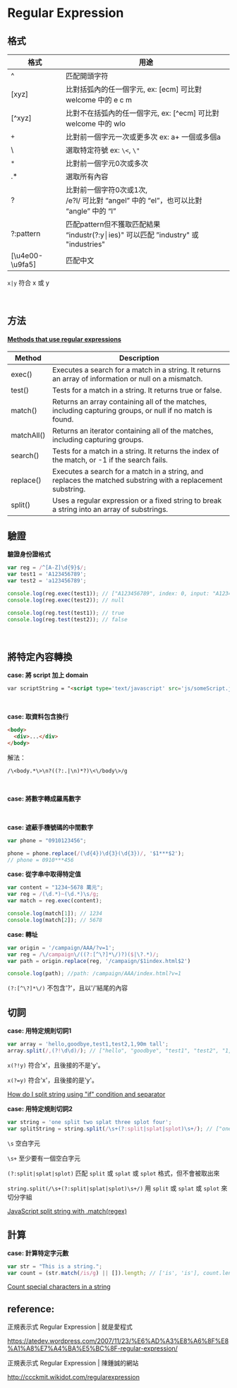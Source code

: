 # Regular Expression

## 格式

格式            | 用途
--------------- | ----
^               | 匹配開頭字符
[xyz]           | 比對括弧內的任一個字元, ex: [ecm] 可比對 welcome 中的 e c m
[^xyz]          | 比對不在括弧內的任一個字元, ex: [^ecm] 可比對 welcome 中的 wlo
`+`             | 比對前一個字元一次或更多次 ex: a+ 一個或多個a
\               | 選取特定符號 ex: ``\<``, ``\"``
`*`             | 比對前一個字元0次或多次
.*              | 選取所有內容
?               | 比對前一個字符0次或1次,<br /> /e?l/ 可比對 “angel” 中的 “el”，也可以比對 “angle” 中的 “l”
?:pattern       | 匹配pattern但不獲取匹配結果 <br /> “industr(?:y│ies)" 可以匹配 ”industry" 或 "industries"
[\u4e00-\u9fa5] | 匹配中文

`x|y` 符合 x 或 y

<br />

## 方法

#### [Methods that use regular expressions](https://developer.mozilla.org/en-US/docs/Web/JavaScript/Guide/Regular_Expressions#Using_regular_expressions_in_JavaScript)
Method     | Description
---------- | ---
exec()	   | Executes a search for a match in a string. It returns an array of information or null on a mismatch.
test()	   | Tests for a match in a string. It returns true or false.
match()	   | Returns an array containing all of the matches, including capturing groups, or null if no match is found.
matchAll() | Returns an iterator containing all of the matches, including capturing groups.
search()   | Tests for a match in a string. It returns the index of the match, or -1 if the search fails.
replace()  | Executes a search for a match in a string, and replaces the matched substring with a replacement substring.
split()	   | Uses a regular expression or a fixed string to break a string into an array of substrings.

## 驗證

**驗證身份證格式**

```js
var reg = /^[A-Z]\d{9}$/;
var test1 = 'A123456789';
var test2 = 'a123456789';

console.log(reg.exec(test1)); // ["A123456789", index: 0, input: "A123456789", groups: undefined]
console.log(reg.exec(test2)); // null

console.log(reg.test(test1)); // true
console.log(reg.test(test2)); // false
```

<br />

## 將特定內容轉換

**case: 將 script 加上 domain**

```html
var scriptString = "<script type='text/javascript' src='js/someScript.js'></script>";

```

<br />

**case: 取資料包含換行**
```html
<body>
  <div>...</div>
</body>
```
解法：

```
/\<body.*\>\n?((?:.|\n)*?)\<\/body\>/g
```

<br />

**case: 將數字轉成羅馬數字**

<br />

**case: 遮蔽手機號碼的中間數字**

```javascript
var phone = "0910123456";

phone = phone.replace(/(\d{4})\d{3}(\d{3})/, '$1***$2');
// phone = 0910***456
```

**case: 從字串中取得特定值**

```javascript
var content = "1234~5678 萬元";
var reg = /(\d.*)~(\d.*)\s/g;
var match = reg.exec(content);

console.log(match[1]); // 1234
console.log(match[2]); // 5678
```

**case: 轉址**

```javascript
var origin = '/campaign/AAA/?v=1';
var reg = /\/campaign\/((?:[^\?]*\/)?)($|\?.*)/;
var path = origin.replace(reg, '/campaign/$1index.html$2')

console.log(path); //path: /campaign/AAA/index.html?v=1
```

`(?:[^\?]*\/)` 不包含'?'，且以'/'結尾的內容


## 切詞

**case: 用特定規則切詞1**

```javascript
var array = 'hello,goodbye,test1,test2,1,90m tall';
array.split(/,(?!\d\d)/); // ["hello", "goodbye", "test1", "test2", "1,90m tall"]
```
`x(?!y)` 符合'x'，且後接的不是'y'。

`x(?=y)` 符合'x'，且後接的是'y'。

[How do I split string using "if" condition and separator](https://stackoverflow.com/questions/36666975/how-do-i-split-string-using-if-condition-and-separator)

**case: 用特定規則切詞2**

```javascript
var string = 'one split two splat three splot four';
var splitString = string.split(/\s+(?:split|splat|splot)\s+/); // ["one", "two", "three", "four"]
```

`\s` 空白字元

`\s+` 至少要有一個空白字元

`(?:split|splat|splot)` 匹配 `split` 或 `splat` 或 `splot` 格式，但不會被取出來

`string.split(/\s+(?:split|splat|splot)\s+/)` 用 ` split ` 或 ` splat ` 或 ` splot ` 來切分字組

[JavaScript split string with .match(regex)](https://stackoverflow.com/questions/37838532/javascript-split-string-with-matchregex)

## 計算

**case: 計算特定字元數**

```javascript
var str = "This is a string.";
var count = (str.match(/is/g) || []).length; // ['is', 'is'], count.length = 2
```

[Count special characters in a string](https://stackoverflow.com/questions/32182708/count-special-characters-in-a-string)

## reference:

正規表示式 Regular Expression | 就是愛程式

https://atedev.wordpress.com/2007/11/23/%E6%AD%A3%E8%A6%8F%E8%A1%A8%E7%A4%BA%E5%BC%8F-regular-expression/

正規表示式 Regular Expression | 陳鍾誠的網站

http://ccckmit.wikidot.com/regularexpression
